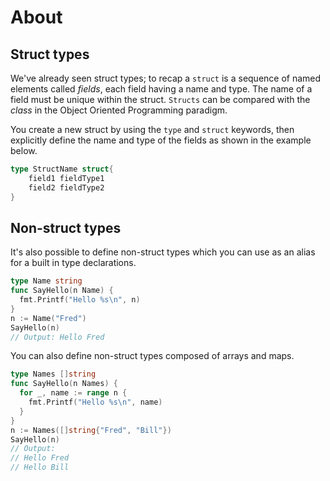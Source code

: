 # About

## Struct types

We've already seen struct types; to recap a `struct` is a sequence of named elements called _fields_, each field having a name and type.
The name of a field must be unique within the struct.
`Structs` can be compared with the _class_ in the Object Oriented Programming paradigm.

You create a new struct by using the `type` and `struct` keywords, then explicitly define the name and type of the fields as shown in the example below.

```go
type StructName struct{
    field1 fieldType1
    field2 fieldType2
}
```

## Non-struct types

It's also possible to define non-struct types which you can use as an alias for a built in type declarations.

```go
type Name string
func SayHello(n Name) {
  fmt.Printf("Hello %s\n", n)
}
n := Name("Fred")
SayHello(n)
// Output: Hello Fred
```

You can also define non-struct types composed of arrays and maps.

```go
type Names []string
func SayHello(n Names) {
  for _, name := range n {
    fmt.Printf("Hello %s\n", name)
  }
}
n := Names([]string{"Fred", "Bill"})
SayHello(n)
// Output:
// Hello Fred
// Hello Bill
```
